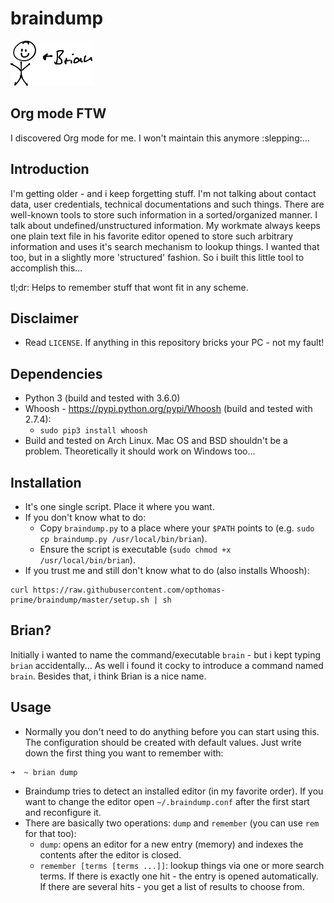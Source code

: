 # braindump

![Brian](https://raw.githubusercontent.com/opthomas-prime/braindump/master/braindump.png)

## Org mode FTW
I discovered Org mode for me. I won't maintain this anymore :slepping:...

## Introduction
I'm getting older - and i keep forgetting stuff.
I'm not talking about contact data, user credentials, technical documentations and such things.
There are well-known tools to store such information in a sorted/organized manner.
I talk about undefined/unstructured information.
My workmate always keeps one plain text file in his favorite editor opened to store such arbitrary information and uses it's search mechanism to lookup things.
I wanted that too, but in a slightly more 'structured' fashion.
So i built this little tool to accomplish this...

tl;dr: Helps to remember stuff that wont fit in any scheme.

## Disclaimer
- Read `LICENSE`. If anything in this repository bricks your PC - not my fault!

## Dependencies
- Python 3 (build and tested with 3.6.0)
- Whoosh - https://pypi.python.org/pypi/Whoosh (build and tested with 2.7.4):
    - `sudo pip3 install whoosh`
- Build and tested on Arch Linux. Mac OS and BSD shouldn't be a problem.
Theoretically it should work on Windows too...

## Installation
- It's one single script. Place it where you want.
- If you don't know what to do:
    - Copy `braindump.py` to a place where your `$PATH` points to (e.g. `sudo cp braindump.py /usr/local/bin/brian`).
    - Ensure the script is executable (`sudo chmod +x /usr/local/bin/brian`).
- If you trust me and still don't know what to do (also installs Whoosh):

```
curl https://raw.githubusercontent.com/opthomas-prime/braindump/master/setup.sh | sh
```

## Brian?
Initially i wanted to name the command/executable `brain` - but i kept typing `brian` accidentally... As well i found it cocky to introduce a command named `brain`. Besides that, i think Brian is a nice name.

## Usage
- Normally you don't need to do anything before you can start using this.
The configuration should be created with default values.
Just write down the first thing you want to remember with:

```
➜  ~ brian dump

```
- Braindump tries to detect an installed editor (in my favorite order). If you want to change the editor open `~/.braindump.conf` after the first start and reconfigure it.
- There are basically two operations: `dump` and `remember` (you can use `rem` for that too):
    - `dump`: opens an editor for a new entry (memory) and indexes the contents after the editor is closed.
    - `remember [terms [terms ...]]`: lookup things via one or more search terms. If there is exactly one hit - the entry is opened automatically. If there are several hits - you get a list of results to choose from.
